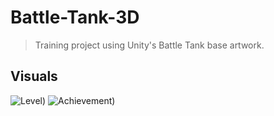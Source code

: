 # Battle-Tank-3D
> Training project using Unity's Battle Tank base artwork.

## Visuals
![Level)](https://www.loom.com/i/20482c62433c4993a7841e08c26ff20e)
![Achievement)](https://cdn.loom.com/images/thumbnails/21f7316773a1412e9f7a07f33dc9af51.jpg?Policy=eyJTdGF0ZW1lbnQiOlt7IlJlc291cmNlIjoiaHR0cHM6Ly9jZG4ubG9vbS5jb20vaW1hZ2VzL3RodW1ibmFpbHMvMjFmNzMxNjc3M2ExNDEyZTlmN2EwN2YzM2RjOWFmNTEuanBnIiwiQ29uZGl0aW9uIjp7IkRhdGVMZXNzVGhhbiI6eyJBV1M6RXBvY2hUaW1lIjoxNjYwNTkzNzU1fX19XX0_&Key-Pair-Id=APKAJQIC5BGSW7XXK7FQ&Signature=cU7vg4iIW57RlcV-Yzda-1CuGapWTqWSpWSf4xqqpBuFqbH0p244NwtT3W3-c4OKGmYv5%7EWvpUiOl5Yx-tstKnJpbMx6u%7EKDvBBHNNQXjXqMdpFLwi9ZXldogQlq2BH-8f-R1aUFxY%7ErtP0OcXtKli4LxYmxGgIPAoj%7EG76dS9cbZB8QplvFnKzVhQkO1H1taVrf%7EDV0to94Ps5ctTUWXBwI0eWV0mVf1AKL-cOAD2bQvuzw-5DOAB0P86rX7Z5OGbaJy-rOCtMKjYPMkJ0fcJEtxc2Dolfn76FDV7xeBelmnZKsMGRvaQi0r2CIfWpRAyYE03GGf217M30CyuURiQ__)
